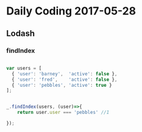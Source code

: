 # Daily Coding 2017-05-28


## Lodash

### findIndex

```javascript

var users = [
  { 'user': 'barney',  'active': false },
  { 'user': 'fred',    'active': false },
  { 'user': 'pebbles', 'active': true }
];


_.findIndex(users, (user)=>{
	return user.user === 'pebbles' //1

});

```
